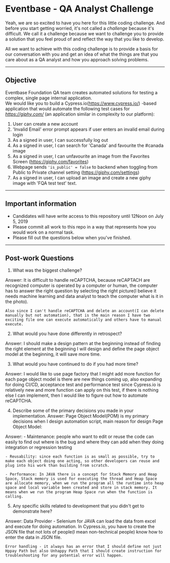 # Eventbase - QA Analyst Challenge

Yeah, we are so excited to have you here for this little coding challenge. And before you start getting worried, it's not called a *challenge* because it's difficult. We call it a challenge because we want to challenge you to provide a solution that you feel proud of and reflect the way that you like to develop.

All we want to achieve with this coding challenge is to provide a basis for our conversation with you and get an idea of what the things are that you care about as a QA analyst and how you approach solving problems.

-------

## Objective

Eventbase Foundation QA team creates automated solutions for testing a complex, single page internal application.  
We would like you to build a Cypress.io(https://www.cypress.io/) -based application that would automate the following test cases for *https://giphy.com/* (an application similar in complexity to our platform):  

1. User can create a new account  
2. 'Invalid Email' error prompt appears if user enters an invalid email during login  
3. As a signed in user, I can successfully log out  
4. As a signed in user, I can search for 'Canada' and favourite the #canada image  
5. As a signed in user, I can unfavourite an image from the Favorites Screen (https://giphy.com/favorites)  
6. Webpage sends `'is_public' = false` to backend when toggling from Public to Private channel setting (https://giphy.com/settings)
7. As a signed in user, I can upload an image and create a new giphy image with 'FQA test test' text.  

------

## Important information

* Candidates will have write access to this repository until 12Noon on July 5, 2019 
* Please commit all work to this repo in a way that represents how you would work on a normal task.
* Please fill out the questions below when you've finished.

------

## Post-work Questions

1. What was the biggest challenge?

Answer: 
    It is difficult to handle reCAPTCHA, because reCAPTACH are recognized computer is operated by a computer or human, the computer has to answer the right question by selecting the right picture(I believe it needs machine learning and data analyst to teach the computer what is it in the photo). 

    Also since I can't handle reCAPTCHA and delete an account(I can delete manually but not automation), that is the main reason I have two exciting file one can execute automatically and others have to manual execute. 
 

2. What would you have done differently in retrospect?

Answer: 
     I should make a design pattern at the beginning instead of finding the right element at the beginning I will design and define the page object model at the beginning, it will save more time.

3. What would you have continued to do if you had more time?

Answer:
    I would like to use page factory that I might add more function for each page object model is there are new things coming up, also expanding for doing CI/CD, acceptance test and performance test since Cypress.io is relatively new and more function can apply on this test, if there is nothing else I can implement, then I would like to figure out how to automate reCAPTCHA.  

4. Describe some of the primary decisions you made in your implementation.
Answer: Page Object Model(POM) is my primary decisions when I design automation script, main reason for design Page Object Model:
    
Answer:
    - Maintenance: people who want to edit or reuse the code can easily to find out where is the bug and where they can add when they doing integration or regression testing

    - Reusability: since each function is as small as possible, try to make each object doing one acting, so other developers can reuse and plug into his work than building from scratch.

    - Performance: In JAVA there is a concept for Stack Memory and Heap Space, Stack memory is used for executing the thread and Heap Space are allocate memory, when we run the program all the runtime into heap space and local variable been created and store in stack memory. It means when we run the program Heap Space run when the function is calling.  



5. Any specific skills related to development that you didn't get to demonstrate here?
    
Answer:
    Data Provider - Selenium for JAVA can load the data from excel and execute for doing automation. In Cypress.io, you have to create the JSON file that not lots of people(I mean non-technical people) know how to enter the data in JSON file.

    Error handling - it always has an error that I should define not just Hppay Path but also Unhappy Path that I should create instruction for troubleshooting for any potential error will happen.


